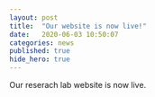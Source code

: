 ```yaml
---
layout: post
title:  "Our website is now live!"
date:   2020-06-03 10:50:07
categories: news
published: true
hide_hero: true
---
```


Our reserach lab website is now live. 
